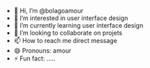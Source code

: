 - 👋 Hi, I’m @bolagoamour
- 👀 I’m interested in user interface design
- 🌱 I’m currently learning user interface design
- 💞️ I’m looking to collaborate on projets 
- 📫 How to reach me direct message
- 😄 Pronouns: amour
- ⚡ Fun fact: .....

<!---
bolagoamour/bolagoamour is a ✨ special ✨ repository because its `README.md` (this file) appears on your GitHub profile.
You can click the Preview link to take a look at your changes.
--->
